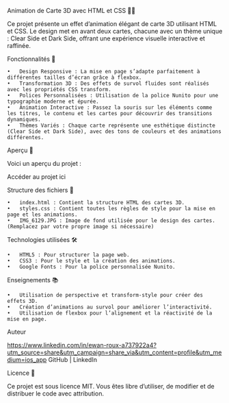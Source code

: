 Animation de Carte 3D avec HTML et CSS 🎨✨

Ce projet présente un effet d’animation élégant de carte 3D utilisant HTML et CSS. Le design met en avant deux cartes, chacune avec un thème unique : Clear Side et Dark Side, offrant une expérience visuelle interactive et raffinée.

Fonctionnalités 🚀

	•	Design Responsive : La mise en page s’adapte parfaitement à différentes tailles d’écran grâce à flexbox.
	•	Transformation 3D : Des effets de survol fluides sont réalisés avec les propriétés CSS transform.
	•	Polices Personnalisées : Utilisation de la police Nunito pour une typographie moderne et épurée.
	•	Animation Interactive : Passez la souris sur les éléments comme les titres, le contenu et les cartes pour découvrir des transitions dynamiques.
	•	Thèmes Variés : Chaque carte représente une esthétique distincte (Clear Side et Dark Side), avec des tons de couleurs et des animations différentes.

Aperçu 📸

Voici un aperçu du projet :



Accéder au projet ici

Structure des fichiers 📂

	•	index.html : Contient la structure HTML des cartes 3D.
	•	styles.css : Contient toutes les règles de style pour la mise en page et les animations.
	•	IMG_6129.JPG : Image de fond utilisée pour le design des cartes. (Remplacez par votre propre image si nécessaire)

Technologies utilisées 🛠️

	•	HTML5 : Pour structurer la page web.
	•	CSS3 : Pour le style et la création des animations.
	•	Google Fonts : Pour la police personnalisée Nunito.

Enseignements 📚

	•	Utilisation de perspective et transform-style pour créer des effets 3D.
	•	Création d’animations au survol pour améliorer l’interactivité.
	•	Utilisation de flexbox pour l’alignement et la réactivité de la mise en page.


Auteur

https://www.linkedin.com/in/ewan-roux-a737922a4?utm_source=share&utm_campaign=share_via&utm_content=profile&utm_medium=ios_app
GitHub | LinkedIn

Licence 📄

Ce projet est sous licence MIT. Vous êtes libre d’utiliser, de modifier et de distribuer le code avec attribution.



